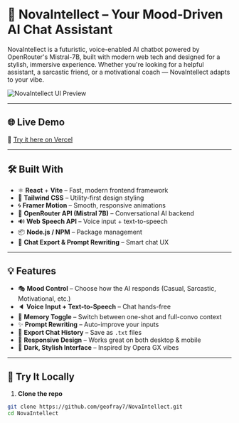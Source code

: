 # 🧠 NovaIntellect – Your Mood-Driven AI Chat Assistant

NovaIntellect is a futuristic, voice-enabled AI chatbot powered by OpenRouter's Mistral-7B, built with modern web tech and designed for a stylish, immersive experience. Whether you're looking for a helpful assistant, a sarcastic friend, or a motivational coach — NovaIntellect adapts to your vibe.

![NovaIntellect UI Preview](https://your-screenshot-link-if-any.com)

---

## 🌐 Live Demo

🔗 [Try it here on Vercel](https://novaintellect.vercel.app)

---

## 🛠️ Built With

- ⚛️ **React** + **Vite** – Fast, modern frontend framework
- 🎨 **Tailwind CSS** – Utility-first design styling
- 🌀 **Framer Motion** – Smooth, responsive animations
- 🧠 **OpenRouter API (Mistral 7B)** – Conversational AI backend
- 🔊 **Web Speech API** – Voice input + text-to-speech
- 📦 **Node.js / NPM** – Package management
- 💬 **Chat Export & Prompt Rewriting** – Smart chat UX

---

## 💡 Features

- 🎭 **Mood Control** – Choose how the AI responds (Casual, Sarcastic, Motivational, etc.)
- 🔈 **Voice Input + Text-to-Speech** – Chat hands-free
- 🧠 **Memory Toggle** – Switch between one-shot and full-convo context
- ✨ **Prompt Rewriting** – Auto-improve your inputs
- 💾 **Export Chat History** – Save as `.txt` files
- 📱 **Responsive Design** – Works great on both desktop & mobile
- 🖤 **Dark, Stylish Interface** – Inspired by Opera GX vibes

---

## 🧪 Try It Locally

1. **Clone the repo**

```bash
git clone https://github.com/geofray7/NovaIntellect.git
cd NovaIntellect
